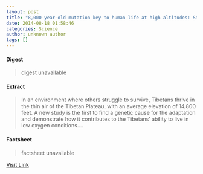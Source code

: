 ```yaml
---
layout: post
title: "8,000-year-old mutation key to human life at high altitudes: Study identifies genetic basis for Tibetan adaptation"
date: 2014-08-18 01:58:46
categories: Science
author: unknown author
tags: []
---
```



#### Digest
>digest unavailable

#### Extract
>In an environment where others struggle to survive, Tibetans thrive in the thin air of the Tibetan Plateau, with an average elevation of 14,800 feet. A new study is the first to find a genetic cause for the adaptation and demonstrate how it contributes to the Tibetans’ ability to live in low oxygen conditions....

#### Factsheet
>factsheet unavailable

[Visit Link](http://feeds.sciencedaily.com/~r/sciencedaily/~3/2LqIW1Rbvtw/140817215846.htm)


